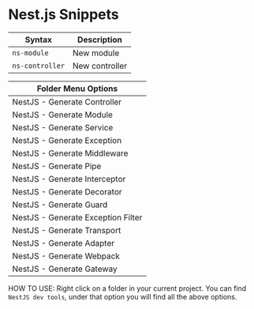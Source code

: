 # Nest.js Snippets

| Syntax          | Description    |
| --------------- | -------------- |
| `ns-module`     | New module     |
| `ns-controller` | New controller |

| Folder Menu Options                |
| ---------------------------------- |
| NestJS - Generate Controller       |
| NestJS - Generate Module           |
| NestJS - Generate Service          |
| NestJS - Generate Exception        |
| NestJS - Generate Middleware       |
| NestJS - Generate Pipe             |
| NestJS - Generate Interceptor      |
| NestJS - Generate Decorator        |
| NestJS - Generate Guard            |
| NestJS - Generate Exception Filter |
| NestJS - Generate Transport        |
| NestJS - Generate Adapter          |
| NestJS - Generate Webpack          |
| NestJS - Generate Gateway          |

HOW TO USE:
Right click on a folder in your current project.
You can find `NestJS dev tools`, under that option you will find all the above options.
